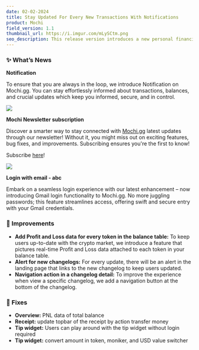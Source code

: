 ```yaml
---
date: 02-02-2024
title: Stay Updated For Every New Transactions With Notifications 
product: Mochi
field_version: 1.1
thumbnail_url: https://i.imgur.com/mLySCtm.png
seo_description: This release version introduces a new personal financial assistant to help users keep track of all critical updates from their accounts and Mochi. 
---
```

### ✨ What’s News

**Notification**

To ensure that you are always in the loop, we introduce Notification on Mochi.gg. You can stay effortlessly informed about transactions, balances, and crucial updates which keep you informed, secure, and in control.

![](https://i.imgur.com/mLySCtm.png)

**Mochi Newsletter subscription** 

Discover a smarter way to stay connected with [Mochi.gg](http://mochi.gg/) latest updates through our newsletter! Without it, you might miss out on exciting features, bug fixes, and improvements. Subscribing ensures you're the first to know!

Subscribe [here](https://dmmochigg.substack.com)!

![](https://i.imgur.com/xzQ4S0R.png)

[//]: new_line

**Login with email - abc**

Embark on a seamless login experience with our latest enhancement – now introducing Gmail login functionality to Mochi.gg. No more juggling passwords; this feature streamlines access, offering swift and secure entry with your Gmail credentials.

[//]: break

### 💎 Improvements

- **Add Profit and Loss data for every token in the balance table:** To keep users up-to-date with the crypto market, we introduce a feature that pictures real-time Profit and Loss data attached to each token in your balance table.
- **Alert for new changelogs:** For every update, there will be an alert in the landing page that links to the new changelog to keep users updated.
- **Navigation action in a changelog detail:** To improve the experience when view a specific changelog, we add a navigation button at the bottom of the changelog.

### 🐛 Fixes

- **Overview:** PNL data of total balance
- **Receipt:** update topbar of the receipt by action transfer money
- **Tip widget:** Users can play around with the tip widget without login required
- **Tip widget:** convert amount in token, moniker, and USD value switcher
